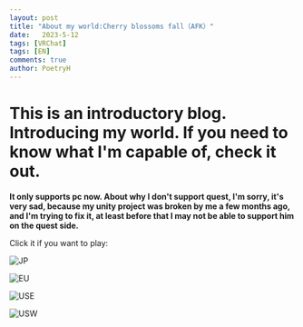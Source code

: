 ```yaml
--- 
layout: post
title: "About my world:Cherry blossoms fall（AFK）"
date:   2023-5-12
tags: [VRChat]
tags: [EN]
comments: true
author: PoetryH
--- 
```


# This is an introductory blog. Introducing my world. If you need to know what I'm capable of, check it out.

**It only supports pc now. About why I don't support quest, I'm sorry, it's very sad, because my unity project was broken by me a few months ago, and I'm trying to fix it, at least before that I may not be able to support him on the quest side.**




Click it if you want to play:

![JP](https://vrchat.com/home/launch?worldId=wrld_188bdfa3-0133-41fc-82a6-84c701a60314&instanceId=18887~region(jp))

![EU](https://vrchat.com/home/launch?worldId=wrld_188bdfa3-0133-41fc-82a6-84c701a60314&instanceId=64445~region(eu))

![USE](https://vrchat.com/home/launch?worldId=wrld_188bdfa3-0133-41fc-82a6-84c701a60314&instanceId=65505~region(use))

![USW](https://vrchat.com/home/launch?worldId=wrld_188bdfa3-0133-41fc-82a6-84c701a60314&instanceId=79236~region(us))



[def]: https://vrchat.com/home/launch?worldId=wrld_188bdfa3-0133-41fc-82a6-84c701a60314&instanceId=79236~region(us)
[def2]: https://vrchat.com/home/launch?worldId=wrld_188bdfa3-0133-41fc-82a6-84c701a60314&instanceId=65505~region(use)
[def3]: https://vrchat.com/home/launch?worldId=wrld_188bdfa3-0133-41fc-82a6-84c701a60314&instanceId=64445~region(eu)
[def4]: https://vrchat.com/home/launch?worldId=wrld_188bdfa3-0133-41fc-82a6-84c701a60314&instanceId=18887~region(jp)
